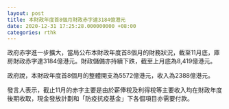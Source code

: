 ```yaml
---
layout: post
title: 本財政年度首8個月財政赤字達3184億港元
date: 2020-12-31 17:25:28.000000000 +08:00
categories: rthk
---
```


政府赤字進一步擴大，當局公布本財政年度首8個月的財務狀況，截至11月底，庫房財政赤字達3184億港元。財政儲備亦持續下跌，截至上月底為8,419億港元。
 
政府說，本財政年度首8個月的整體開支為5572億港元，收入為2388億港元。

發言人表示，截止11月的赤字主要是由於薪俸稅及利得稅等主要收入均在財政年度後期收取，現金發放計劃和「防疫抗疫基金」下各個項目亦需要付款。
